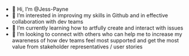 - 👋 Hi, I’m @Jess-Payne
- 👀 I’m interested in improving my skills in Github and in effective collaboration with dev teams
- 🌱 I’m currently learning how to artfully create and interact with issues
- 💞️ I’m looking to connect with others who can help me to increase my awareness of how dev teams feel most supported and get the most value 
from stakeholder representatives / user stories 

<!---
Jess-Payne/Jess-Payne is a ✨ special ✨ repository because its `README.md` (this file) appears on your GitHub profile.
You can click the Preview link to take a look at your changes.
--->
